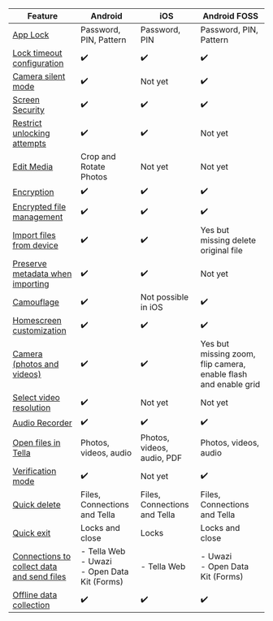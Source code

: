 
| **Feature** | **Android**| **iOS** | **Android FOSS** |
|------|------|-----|-----|
|[App Lock](/features#app-lock)| Password, PIN, Pattern|Password, PIN | Password, PIN, Pattern |
|[Lock timeout configuration](/features#lock-timeout-configuration)| ✔️| ✔️| ✔️ |
|[Camera silent mode](/features#camera-silent-mode)| ✔️| Not yet| ✔️ |
| [Screen Security](/features#screen-security)| ✔️| ✔️| ✔️ |
| [Restrict unlocking attempts](features#restrict-unlocking-attempts)| ✔️| ✔️| Not yet |
| [Edit Media](/features#edit-media)| Crop and Rotate Photos| Not yet| Not yet |
| [Encryption](/features#encryption)| ✔️| ✔️| ✔️ |
| [Encrypted file management](/features#file-management)| ✔️ | ✔️ | ✔️ |
| [Import files from device](/features#import-files-from-device)| ✔️ | ✔️ | Yes but missing delete original file |
| [Preserve metadata when importing](/features#preserve-metadata-when-importing)| ✔️ | ✔️ | Not yet |
| [Camouflage](/features#camouflage) | ✔️ | Not possible in iOS | ✔️ |
| [Homescreen customization](/features#homescreen-customization) | ✔️ | ✔️ | ✔️ |
| [Camera (photos and videos)](/features#camera-photos-and-videos) | ✔️ | ✔️ | Yes but missing  zoom, flip camera, enable flash and enable grid |
| [Select video resolution](/features#select-video-resolution) | ✔️ | Not yet | Not yet |
| [Audio Recorder](/features#audio-recorder)| ✔️ | ✔️ | ✔️ |
| [Open files in Tella](/features#open-files-in-tella)| Photos, videos, audio | Photos, videos, audio, PDF | Photos, videos, audio |
| [Verification mode](/features#verification-mode)| ✔️ | Not yet | ✔️ |
| [Quick delete](/features#quick-delete)| Files, Connections and Tella | Files, Connections and Tella  | Files, Connections and Tella |
| [Quick exit](/features#quick-exit)| Locks and close | Locks  | Locks and close  |
| [Connections to collect data and send files](/features#connecting-to-servers) | - Tella Web <br />- Uwazi <br />- Open Data Kit (Forms) | - Tella Web  | - Uwazi <br />- Open Data Kit (Forms)  |
| [Offline data collection](/features#offline-data-collection) | ✔️ | ✔️ |  ✔️ |
